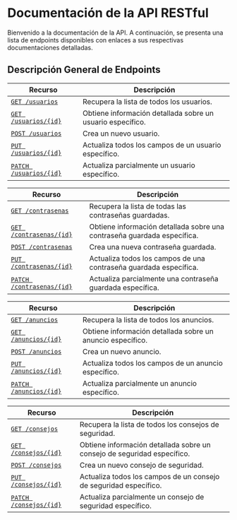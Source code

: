 # Documentación de la API RESTful

Bienvenido a la documentación de la API. A continuación, se presenta una lista
de endpoints disponibles con enlaces a sus respectivas documentaciones detalladas.

## Descripción General de Endpoints

| Recurso                    | Descripción |
| -------------------------- | ----------- |
| [`GET /usuarios`](./endpoints/get-usuarios.md) | Recupera la lista de todos los usuarios. |
| [`GET /usuarios/{id}`](./endpoints/get-usuarios-id.md) | Obtiene información detallada sobre un usuario específico. |
| [`POST /usuarios`](./endpoints/post-usuarios.md) | Crea un nuevo usuario. |
| [`PUT /usuarios/{id}`](./endpoints/put-usuario-id.md) | Actualiza todos los campos de un usuario específico. |
| [`PATCH /usuarios/{id}`](./endpoints/patch-usuario-id.md) | Actualiza parcialmente un usuario específico. |

| Recurso                    | Descripción |
| -------------------------- | ----------- |
| [`GET /contrasenas`](./endpoints/get-contrasenas.md) | Recupera la lista de todas las contraseñas guardadas. |
| [`GET /contrasenas/{id}`](./endpoints/get-contrasenas-id.md) | Obtiene información detallada sobre una contraseña guardada específica. |
| [`POST /contrasenas`](./endpoints/post-contrasenas.md) | Crea una nueva contraseña guardada. |
| [`PUT /contrasenas/{id}`](./endpoints/put-contrasenas-id.md) | Actualiza todos los campos de una contraseña guardada específica. |
| [`PATCH /contrasenas/{id}`](./endpoints/patch-contrasenas-id.md) | Actualiza parcialmente una contraseña guardada específica. |

| Recurso                    | Descripción |
| -------------------------- | ----------- |
| [`GET /anuncios`](./endpoints/get-anuncios.md) | Recupera la lista de todos los anuncios. |
| [`GET /anuncios/{id}`](./endpoints/get-anuncios-id.md) | Obtiene información detallada sobre un anuncio específico. |
| [`POST /anuncios`](./endpoints/post-anuncios.md) | Crea un nuevo anuncio. |
| [`PUT /anuncios/{id}`](./endpoints/put-anuncios-id.md) | Actualiza todos los campos de un anuncio específico. |
| [`PATCH /anuncios/{id}`](./endpoints/patch-anuncios-id.md) | Actualiza parcialmente un anuncio específico. |

| Recurso                    | Descripción |
| -------------------------- | ----------- |
| [`GET /consejos`](./endpoints/get-consejos.md) | Recupera la lista de todos los consejos de seguridad. |
| [`GET /consejos/{id}`](./endpoints/get-consejos-id.md) | Obtiene información detallada sobre un consejo de seguridad específico. |
| [`POST /consejos`](./endpoints/post-consejos.md) | Crea un nuevo consejo de seguridad. |
| [`PUT /consejos/{id}`](./endpoints/put-consejos-id.md) | Actualiza todos los campos de un consejo de seguridad específico. |
| [`PATCH /consejos/{id}`](./endpoints/patch-consejos-id.md) | Actualiza parcialmente un consejo de seguridad específico. |

